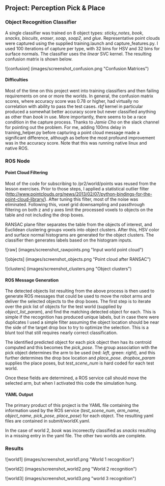 ## Project: Perception Pick & Place

### Object Recognition Classifier

A single classifier was trained on 8 object types:  *sticky_notes*, *book*, *snacks*, *biscuits*, *eraser*, *soap*, *soap2*, and *glue*.  Representative point clouds were captured using the supplied training.launch and capture_features.py.  I used 100 iterations of capture per type, with 32 bins for HSV and 32 bins for surface normals.  The classifier uses the *linear* SVC kernel.  The resulting confusion matrix is shown below.

![confusion] (images/screenshot_confusion.png "Confusion Matrices")

#### Difficulties

Most of the time on this project went into training classifiers and then failing requirements on one or more the worlds.  In general, the confusion matrix scores, where accuracy score was 0.78 or higher, had virtually no correlation with ability to pass the test cases.  *rbf* kernel in particular produced a somewhat better accuracy score but never classified anything as other than *book* in use.  More importantly, there seems to be a race condition in the capture process.  Thanks to *Jamie Cho* on the slack channel for pointing out the problem.  For me, adding 100ms delay in training_helper.py before capturing a point cloud message made a significant difference, although as before the most profound improvement was in the accuracy score.  Note that this was running native linux and native ROS.

### ROS Node

#### Point Cloud Filtering

Most of the code for subscribing to /pr2/world/points was reused from the lesson exercises.  Prior to those steps, I applied a statistical outlier filter (http://www.pointclouds.org/news/2013/02/07/python-bindings-for-the-point-cloud-library/).  After tuning this filter, most of the noise was eliminated.  Following this, voxel grid downsampling and passthrough filtering on both z and y axes limit the processed voxels to objects on the table and not including the drop boxes.

RANSAC plane filter separates the table from the objects of interest, and Euclidean clustering groups voxels into object clusters.  After this, HSV color and surface normal histograms are generated for the object clusters.  The classifier then generates labels based on the histogram inputs.


![raw] (images/screenshot_rawpoints.png "Input world point cloud")


![objects] (images/screenshot_objects.png "Point cloud after RANSAC")


![clusters] (images/screenshot_clusters.png "Object clusters")


#### ROS Message Generation

The detected objects list resulting from the above process is then used to generate ROS messages that could be used to move the robot arms and deliver the selected objects to the drop boxes.  The first step is to iterate over the pick list of objects for the test world (supplied by *object_list_param*), and find the matching detected object for each.  This is simple if the recognition has produced unique labels, but in case there were duplicates I used a simple filter assuming the object location should be near the side of the target drop box to try to optimize the selection.  This is a blunt tool that still requires nearly correct classification.

The identified predicted object for each pick object then has its centroid computed and this becomes the *pick_pose*.  The group association with the pick object determines the arm to be used (red: *left*, green: *right*), and this further determines the drop box location and *place_pose*.  *dropbox_param* supplies the place poses, but *test_scene_num* is hard coded for each test world.

Once these fields are determined, a ROS service call should move the selected arm, but when I activated this code the simulation hung.

#### YAML Output

The primary product of this project is the YAML file containing the information used by the ROS service (*test_scene_num*, *arm_name*, *object_name*, *pick_pose*, *place_pose*) for each object.  The resulting yaml files are contained in submit/worldX.yaml.

In the case of world 2, *book* was incoreectly classified as *snacks* resulting in a missing entry in the yaml file.  The other two worlds are complete.

### Results

![world1] (images/screenshot_world1.png "World 1 recognition")

![world2] (images/screenshot_world2.png "World 2 recognition")

![world3] (images/screenshot_world3.png "world 3 recognition")










